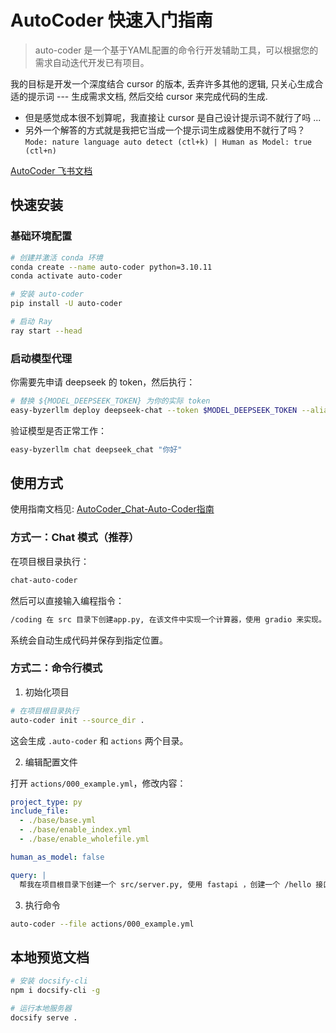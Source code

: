 # AutoCoder 快速入门指南


> auto-coder 是一个基于YAML配置的命令行开发辅助工具，可以根据您的需求自动迭代开发已有项目。

我的目标是开发一个深度结合 cursor 的版本, 丢弃许多其他的逻辑, 只关心生成合适的提示词 ---  生成需求文档, 然后交给 cursor 来完成代码的生成. 
- 但是感觉成本很不划算呢，我直接让 cursor 是自己设计提示词不就行了吗 ... 
- 另外一个解答的方式就是我把它当成一个提示词生成器使用不就行了吗？ `Mode: nature language auto detect (ctl+k) | Human as Model: true (ctl+n)` 



[AutoCoder 飞书文档](https://swze06osuex.feishu.cn/docx/YkuOdnq3doiA5nx1ntCcor28nhe)

## 快速安装

### 基础环境配置

```bash
# 创建并激活 conda 环境
conda create --name auto-coder python=3.10.11
conda activate auto-coder

# 安装 auto-coder
pip install -U auto-coder

# 启动 Ray
ray start --head
```


### 启动模型代理

你需要先申请 deepseek 的 token，然后执行：

```bash
# 替换 ${MODEL_DEEPSEEK_TOKEN} 为你的实际 token
easy-byzerllm deploy deepseek-chat --token $MODEL_DEEPSEEK_TOKEN --alias deepseek_chat
```

验证模型是否正常工作：

```bash
easy-byzerllm chat deepseek_chat "你好"
```

## 使用方式

使用指南文档见: 
[AutoCoder_Chat-Auto-Coder指南](046_AutoCoder_Chat-Auto-Coder指南)

### 方式一：Chat 模式（推荐）

在项目根目录执行：

```bash
chat-auto-coder
```

然后可以直接输入编程指令：

```bash
/coding 在 src 目录下创建app.py, 在该文件中实现一个计算器，使用 gradio 来实现。
```

系统会自动生成代码并保存到指定位置。

### 方式二：命令行模式

1. 初始化项目

```bash
# 在项目根目录执行
auto-coder init --source_dir .
```

这会生成 `.auto-coder` 和 `actions` 两个目录。

2. 编辑配置文件

打开 `actions/000_example.yml`，修改内容：

```yaml
project_type: py
include_file:
  - ./base/base.yml
  - ./base/enable_index.yml
  - ./base/enable_wholefile.yml    

human_as_model: false  

query: |  
  帮我在项目根目录下创建一个 src/server.py, 使用 fastapi ，创建一个 /hello 接口，返回 world.
```

3. 执行命令

```bash
auto-coder --file actions/000_example.yml
```
## 本地预览文档

```bash
# 安装 docsify-cli
npm i docsify-cli -g

# 运行本地服务器
docsify serve .
``` 